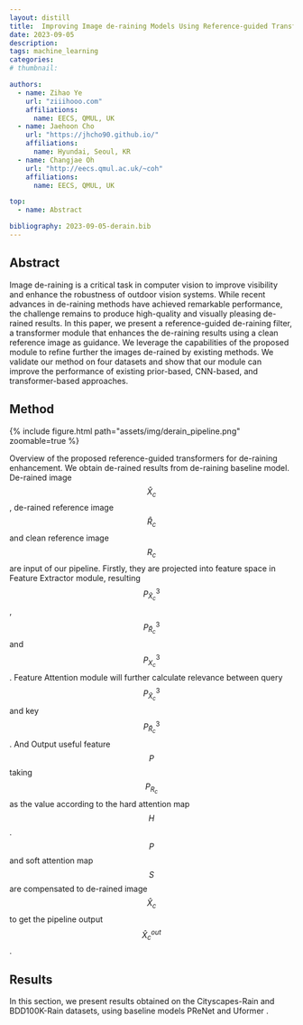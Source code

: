 ```yaml
---
layout: distill
title:  Improving Image de-raining Models Using Reference-guided Transformers
date: 2023-09-05
description: 
tags: machine_learning
categories: 
# thumbnail: 

authors:
  - name: Zihao Ye
    url: "ziiihooo.com"
    affiliations:
      name: EECS, QMUL, UK
  - name: Jaehoon Cho
    url: "https://jhcho90.github.io/"
    affiliations:
      name: Hyundai, Seoul, KR
  - name: Changjae Oh
    url: "http://eecs.qmul.ac.uk/~coh"
    affiliations:
      name: EECS, QMUL, UK

top:
  - name: Abstract

bibliography: 2023-09-05-derain.bib
---
```


<script src="https://d3js.org/d3.v7.min.js"></script>

## Abstract

Image de-raining is a critical task in computer vision to improve visibility and enhance the robustness of outdoor vision systems. While recent advances in de-raining methods have achieved remarkable performance, the challenge remains to produce high-quality and visually pleasing de-rained results. In this paper, we present a reference-guided de-raining filter, a transformer module that enhances the de-raining results using a clean reference image as guidance. We leverage the capabilities of the proposed module to refine further the images de-rained by existing methods. We validate our method on four datasets and show that our module can improve the performance of existing prior-based, CNN-based, and transformer-based approaches.

## Method

<div class="fake-img l-page">
     {% include figure.html path="assets/img/derain_pipeline.png" zoomable=true %}
</div>

Overview of the proposed reference-guided transformers for de-raining enhancement. We obtain de-rained results from de-raining baseline model. De-rained image $$\hat X_c$$ , de-rained reference image $$\hat R_c$$ and clean reference image $$R_c$$ are input of our pipeline. Firstly, they are projected into feature space in Feature Extractor module, resulting $$P^3_{\hat X_c}$$ , $$P^3_{\hat R_c}$$ and $$P^3_{ X_c}$$. Feature Attention module will further calculate relevance between query $$P^3_{\hat X_c}$$ and key $$P^3_{\hat R_c}$$. And Output useful feature $$P$$ taking $$P_{R_c}$$ as the value according to the hard attention map $$H$$. $$P$$ and soft attention map $$S$$ are compensated to de-rained image $$\hat X _c$$ to get the pipeline output $$\hat X_c ^{out}$$ .

## Results
In this section, we present results obtained on the Cityscapes-Rain <d-cite key='Cityscapes-Rain'></d-cite> and BDD100K-Rain <d-cite key='bdd100k, SyRaGAN'></d-cite> datasets, using baseline models PReNet <d-cite key='PReNet'></d-cite> and Uformer <d-cite key='Uformer'></d-cite>.

<div id="result_div" class='l-page'></div>
<script src='/assets/js/de-rain.js'></script>